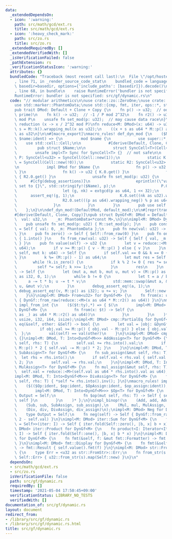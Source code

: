 ```yaml
---
data:
  _extendedDependsOn:
  - icon: ':warning:'
    path: src/math/gcd/ext.rs
    title: src/math/gcd/ext.rs
  - icon: ':heavy_check_mark:'
    path: src/zo.rs
    title: src/zo.rs
  _extendedRequiredBy: []
  _extendedVerifiedWith: []
  _isVerificationFailed: false
  _pathExtension: rs
  _verificationStatusIcon: ':warning:'
  attributes: {}
  bundledCode: "Traceback (most recent call last):\n  File \"/opt/hostedtoolcache/Python/3.9.4/x64/lib/python3.9/site-packages/onlinejudge_verify/documentation/build.py\"\
    , line 71, in _render_source_code_stat\n    bundled_code = language.bundle(stat.path,\
    \ basedir=basedir, options={'include_paths': [basedir]}).decode()\n  File \"/opt/hostedtoolcache/Python/3.9.4/x64/lib/python3.9/site-packages/onlinejudge_verify/languages/user_defined.py\"\
    , line 68, in bundle\n    raise RuntimeError('bundler is not specified: {}'.format(path.as_posix()))\n\
    RuntimeError: bundler is not specified: src/gf/dynamic.rs\n"
  code: "// modular arithmetics\n\nuse crate::zo::ZeroOne;\nuse crate::math::gcd::ext::extgcd;\n\
    use std::marker::PhantomData;\nuse std::{cmp, fmt, iter, ops::*, str, u32};\n\n\
    pub trait DMod: Default + Clone + Copy {\n    fn p() -> u32;  // odd (not necessarily\
    \ prime)\n    fn k() -> u32;  // -1 / P mod 2^32\n    fn r2() -> u32; // 2^64\
    \ mod P\n    unsafe fn set_mod(p: u32);  // may cause data race\n}\n\n// montgomery\
    \ reduction (x -> x / 2^32 mod P)\nfn reduce<M: DMod>(x: u64) -> u32 {\n    let\
    \ s = M::k().wrapping_mul(x as u32);\n    ((x + s as u64 * M::p() as u64) >> 32)\
    \ as u32\n}\n\n#[macro_export]\nmacro_rules! def_dyn_mod {\n    ($Name:ident,\
    \ $name:ident) => {\n        mod $name {\n            use super::*;\n        \
    \    use std::cell::Cell;\n\n            #[derive(Default, Clone, Copy)]\n   \
    \         pub struct $Name;\n\n            struct SyncCell<T>(Cell<T>);\n    \
    \        unsafe impl<T> Sync for SyncCell<T> {}  // not safe\n\n            static\
    \ P: SyncCell<u32> = SyncCell(Cell::new(1));\n            static K: SyncCell<u32>\
    \ = SyncCell(Cell::new(!0));\n            static R2: SyncCell<u32> = SyncCell(Cell::new(0));\n\
    \n            impl DMod for $Name {\n                fn p() -> u32 { P.0.get()\
    \ }\n                fn k() -> u32 { K.0.get() }\n                fn r2() -> u32\
    \ { R2.0.get() }\n                unsafe fn set_mod(p: u32) {\n              \
    \      #[cfg(debug_assertions)]\n                    eprintln!(\"value of {} is\
    \ set to {}\", std::stringify!($Name), p);\n                    P.0.set(p);\n\
    \                    let (g, nk) = extgcd(p as u64, 1 << 32);\n              \
    \      assert_eq!(g, 1);\n                    K.0.set((nk as u32).wrapping_neg());\n\
    \                    R2.0.set(((p as u64).wrapping_neg() % p as u64) as u32);\n\
    \                }\n            }\n        }\n        pub use self::$name::$Name;\n\
    \    };\n}\n\ndef_dyn_mod!(DefaultMod, default_mod);\n\n#[repr(transparent)]\n\
    #[derive(Default, Clone, Copy)]\npub struct DynGf<M: DMod = DefaultMod> {\n  \
    \  val: u32,\n    _m: PhantomData<*const M>,\n}\n\nimpl<M: DMod> DynGf<M> {\n\
    \    pub unsafe fn set_mod(p: u32) { M::set_mod(p); }\n    pub const ZERO: Self\
    \ = Self { val: 0, _m: PhantomData };\n    pub fn new(val: u32) -> Self { val.into()\
    \ }\n    pub fn zero() -> Self { Self::from_raw(0) }\n    pub fn one() -> Self\
    \ { 1.into() }\n    fn from_raw(val: u32) -> Self { Self { val, _m: PhantomData\
    \ } }\n    pub fn value(self) -> u32 {\n        let v = reduce::<M>(self.val as\
    \ u64);\n        if v >= M::p() { v - M::p() } else { v }\n    }\n    pub fn pow(mut\
    \ self, mut k: u64) -> Self {\n        if self.val == 0 && k == 0 { return Self::new(1);\
    \ }\n        k %= (M::p() - 1) as u64;\n        let mut res = Self::one();\n \
    \       while !k.is_zero() {\n            if k % 2 != 0 { res *= self; }\n   \
    \         self *= self; k >>= 1;\n        }\n        res\n    }\n    pub fn inv(self)\
    \ -> Self {\n        let (mut a, mut b, mut u, mut v) = (M::p() as i32, self.value()\
    \ as i32, 0, 1);\n        while b != 0 {\n            let t = a / b;\n       \
    \     a -= t * b; u -= t * v;\n            std::mem::swap(&mut a, &mut b); std::mem::swap(&mut\
    \ u, &mut v);\n        }\n        debug_assert_eq!(a, 1);\n        if u < 0 {\
    \ debug_assert_eq!(v, M::p() as i32); u += v; }\n        Self::new(u as u32)\n\
    \    }\n}\nimpl<M: DMod> From<u32> for DynGf<M> {\n    fn from(x: u32) -> Self\
    \ { DynGf::from_raw(reduce::<M>(x as u64 * M::r2() as u64)) }\n}\nmacro_rules!\
    \ impl_from_int {\n    ($($t:ty),*) => { $(\n        impl<M: DMod> From<$t> for\
    \ DynGf<M> {\n            fn from(x: $t) -> Self {\n                DynGf::from_raw(reduce::<M>(x.rem_euclid(M::p()\
    \ as _) as u64 * M::r2() as u64))\n            }\n        }\n    )* };\n}\nimpl_from_int!(u64,\
    \ usize, i32, i64, isize);\nimpl<M: DMod> cmp::PartialEq for DynGf<M> {\n    fn\
    \ eq(&self, other: &Self) -> bool {\n        let val = |obj: &DynGf<M>| {\n  \
    \          if obj.val >= M::p() { obj.val - M::p() } else { obj.val }\n      \
    \  };\n        val(self) == val(other)\n    }\n}\nimpl<M: DMod> cmp::Eq for DynGf<M>\
    \ {}\nimpl<M: DMod, T: Into<DynGf<M>>> AddAssign<T> for DynGf<M> {\n    fn add_assign(&mut\
    \ self, rhs: T) {\n        self.val += rhs.into().val;\n        if self.val >=\
    \ M::p() * 2 { self.val -= M::p() * 2; }\n    }\n}\nimpl<M: DMod, T: Into<DynGf<M>>>\
    \ SubAssign<T> for DynGf<M> {\n    fn sub_assign(&mut self, rhs: T) {\n      \
    \  let rhs = rhs.into();\n        if self.val < rhs.val { self.val += M::p() *\
    \ 2; }\n        self.val -= rhs.val;\n    }\n}\nimpl<M: DMod, T: Into<DynGf<M>>>\
    \ MulAssign<T> for DynGf<M> {\n    fn mul_assign(&mut self, rhs: T) {\n      \
    \  self.val = reduce::<M>(self.val as u64 * rhs.into().val as u64);\n    }\n}\n\
    impl<M: DMod, T: Into<DynGf<M>>> DivAssign<T> for DynGf<M> {\n    fn div_assign(&mut\
    \ self, rhs: T) { *self *= rhs.into().inv(); }\n}\nmacro_rules! impl_binop {\n\
    \    ($(($Op:ident, $op:ident, $OpAssign:ident, $op_assign:ident)),*) => { $(\n\
    \        impl<M: DMod, T: Into<DynGf<M>>> $Op<T> for DynGf<M> {\n            type\
    \ Output = Self;\n            fn $op(mut self, rhs: T) -> Self { self.$op_assign(rhs);\
    \ self }\n        }\n    )* };\n}\nimpl_binop!(\n    (Add, add, AddAssign, add_assign),\n\
    \    (Sub, sub, SubAssign, sub_assign),\n    (Mul, mul, MulAssign, mul_assign),\n\
    \    (Div, div, DivAssign, div_assign)\n);\nimpl<M: DMod> Neg for DynGf<M> {\n\
    \    type Output = Self;\n    fn neg(self) -> Self { DynGf::from_raw(M::p() *\
    \ 2 - self.val) }\n}\nimpl<M: DMod> iter::Sum for DynGf<M> {\n    fn sum<I: Iterator<Item\
    \ = Self>>(iter: I) -> Self { iter.fold(Self::zero(), |b, x| b + x) }\n}\nimpl<M:\
    \ DMod> iter::Product for DynGf<M> {\n    fn product<I: Iterator<Item = Self>>(iter:\
    \ I) -> Self { iter.fold(Self::one(), |b, x| b * x) }\n}\nimpl<M: DMod> fmt::Debug\
    \ for DynGf<M> {\n    fn fmt(&self, f: &mut fmt::Formatter) -> fmt::Result { self.value().fmt(f)\
    \ }\n}\nimpl<M: DMod> fmt::Display for DynGf<M> {\n    fn fmt(&self, f: &mut fmt::Formatter)\
    \ -> fmt::Result { self.value().fmt(f) }\n}\nimpl<M: DMod> str::FromStr for DynGf<M>\
    \ {\n    type Err = <u32 as str::FromStr>::Err;\n    fn from_str(s: &str) -> Result<Self,\
    \ Self::Err> { u32::from_str(s).map(Self::new) }\n}\n"
  dependsOn:
  - src/math/gcd/ext.rs
  - src/zo.rs
  isVerificationFile: false
  path: src/gf/dynamic.rs
  requiredBy: []
  timestamp: '2021-05-04 17:50:45+09:00'
  verificationStatus: LIBRARY_NO_TESTS
  verifiedWith: []
documentation_of: src/gf/dynamic.rs
layout: document
redirect_from:
- /library/src/gf/dynamic.rs
- /library/src/gf/dynamic.rs.html
title: src/gf/dynamic.rs
---
```

